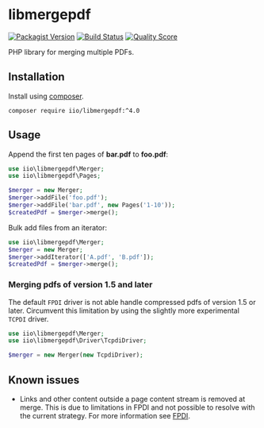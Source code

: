 # libmergepdf

[![Packagist Version](https://img.shields.io/packagist/v/iio/libmergepdf.svg?style=flat-square)](https://packagist.org/packages/iio/libmergepdf)
[![Build Status](https://img.shields.io/travis/hanneskod/libmergepdf/master.svg?style=flat-square)](https://travis-ci.org/hanneskod/libmergepdf)
[![Quality Score](https://img.shields.io/scrutinizer/g/hanneskod/libmergepdf.svg?style=flat-square)](https://scrutinizer-ci.com/g/hanneskod/libmergepdf)

PHP library for merging multiple PDFs.

## Installation

Install using [composer](http://getcomposer.org/).

```shell
composer require iio/libmergepdf:^4.0
```

## Usage

Append the first ten pages of **bar.pdf** to **foo.pdf**:

```php
use iio\libmergepdf\Merger;
use iio\libmergepdf\Pages;

$merger = new Merger;
$merger->addFile('foo.pdf');
$merger->addFile('bar.pdf', new Pages('1-10'));
$createdPdf = $merger->merge();
```

Bulk add files from an iterator:

```php
use iio\libmergepdf\Merger;
$merger = new Merger;
$merger->addIterator(['A.pdf', 'B.pdf']);
$createdPdf = $merger->merge();
```

### Merging pdfs of version 1.5 and later

The default `FPDI` driver is not able handle compressed pdfs of version 1.5 or later.
Circumvent this limitation by using the slightly more experimental `TCPDI` driver.

```php
use iio\libmergepdf\Merger;
use iio\libmergepdf\Driver\TcpdiDriver;

$merger = new Merger(new TcpdiDriver);
```

## Known issues

* Links and other content outside a page content stream is removed at merge.
  This is due to limitations in FPDI and not possible to resolve with the
  current strategy. For more information see [FPDI](https://www.setasign.com/support/faq/fpdi/after-importing-a-page-all-links-are-gone/#question-84).
